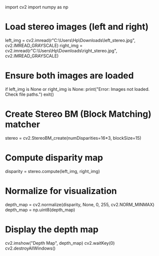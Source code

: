 import cv2
import numpy as np

# Load stereo images (left and right)
left_img = cv2.imread(r"C:\Users\Hp\Downloads\left_stereo.jpg", cv2.IMREAD_GRAYSCALE)
right_img = cv2.imread(r"C:\Users\Hp\Downloads\right_stereo.jpg", cv2.IMREAD_GRAYSCALE)

# Ensure both images are loaded
if left_img is None or right_img is None:
    print("Error: Images not loaded. Check file paths.")
    exit()

# Create Stereo BM (Block Matching) matcher
stereo = cv2.StereoBM_create(numDisparities=16*3, blockSize=15)

# Compute disparity map
disparity = stereo.compute(left_img, right_img)

# Normalize for visualization
depth_map = cv2.normalize(disparity, None, 0, 255, cv2.NORM_MINMAX)
depth_map = np.uint8(depth_map)

# Display the depth map
cv2.imshow("Depth Map", depth_map)
cv2.waitKey(0)
cv2.destroyAllWindows()
 
